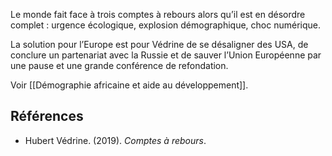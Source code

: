 Le monde fait face à trois comptes à rebours alors qu’il est en désordre complet : urgence écologique, explosion démographique, choc numérique.

La solution pour l’Europe est pour Védrine de se désaligner des USA, de conclure un partenariat avec la Russie et de sauver l’Union Européenne par une pause et une grande conférence de refondation.

Voir [[Démographie africaine et aide au développement]].

## Références

- Hubert Védrine. (2019). _Comptes à rebours_.